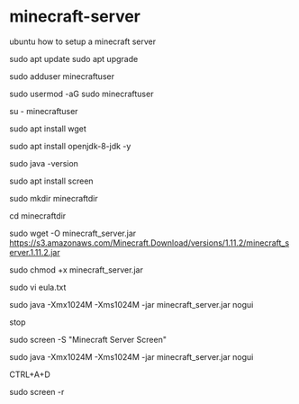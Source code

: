# minecraft-server
ubuntu how to setup a minecraft server

sudo apt update
sudo apt upgrade

sudo adduser minecraftuser

sudo usermod -aG sudo minecraftuser

su - minecraftuser

sudo apt install wget

sudo apt install openjdk-8-jdk -y

sudo java -version

sudo apt install screen

sudo mkdir minecraftdir

cd minecraftdir

sudo wget -O minecraft_server.jar https://s3.amazonaws.com/Minecraft.Download/versions/1.11.2/minecraft_server.1.11.2.jar

sudo chmod +x minecraft_server.jar

sudo vi eula.txt

sudo java -Xmx1024M -Xms1024M -jar minecraft_server.jar nogui

stop

sudo screen -S "Minecraft Server Screen"

sudo java -Xmx1024M -Xms1024M -jar minecraft_server.jar nogui

CTRL+A+D

sudo screen -r
